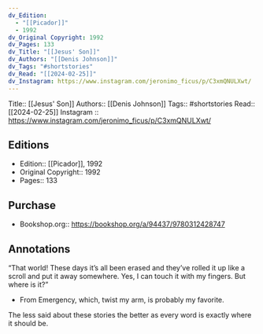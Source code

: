 ```yaml
---
dv_Edition:
  - "[[Picador]]"
  - 1992
dv_Original Copyright: 1992
dv_Pages: 133
dv_Title: "[[Jesus' Son]]"
dv_Authors: "[[Denis Johnson]]"
dv_Tags: "#shortstories"
dv_Read: "[[2024-02-25]]"
dv_Instagram: https://www.instagram.com/jeronimo_ficus/p/C3xmQNULXwt/
---
```

Title:: [[Jesus' Son]]
Authors:: [[Denis Johnson]]
Tags:: #shortstories 
Read:: [[2024-02-25]]
Instagram :: https://www.instagram.com/jeronimo_ficus/p/C3xmQNULXwt/

## Editions
- Edition:: [[Picador]], 1992
- Original Copyright:: 1992
- Pages:: 133

## Purchase
* Bookshop.org:: https://bookshop.org/a/94437/9780312428747
## Annotations

“That world! These days it’s all been erased and they’ve rolled it up like a scroll and put it away somewhere. Yes, I can touch it with my fingers. But where is it?”  
  
- From Emergency, which, twist my arm, is probably my favorite.   
  
The less said about these stories the better as every word is exactly where it should be.